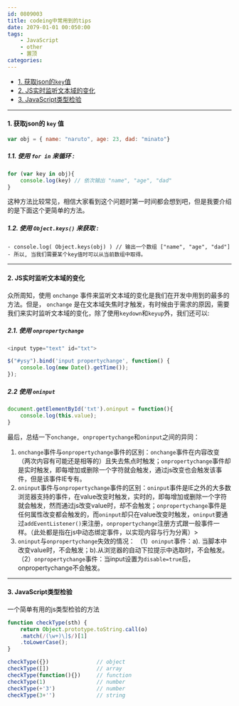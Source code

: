 ```yaml
---
id: 0809003
title: codeing中常用到的tips
date: 2079-01-01 00:050:00
tags: 
    - JavaScript
    - other
    - 置顶
categories:
---
```


- <a href="#getKey">1. 获取json的`key`值</a>
- <a href="#input">2. JS实时监听文本域的变化</a>
- <a href="#checkType">3. JavaScript类型检验</a>
---
#### <a name="getKey">1. </a>获取json的 `key` 值
```javascript
var obj = { name: "naruto", age: 23, dad: "minato"}
````
##### 1.1. 使用 `for in` 来循环 :
```javascript
for (var key in obj){
    console.log(key) // 依次输出 "name", "age", "dad"
}
```
这种方法比较常见，相信大家看到这个问题时第一时间都会想到吧，但是我要介绍的是下面这个更简单的方法。
##### 1.2. 使用 `Object.keys()` 来获取 :
```
- console.log( Object.keys(obj) ) // 输出一个数组 ["name", "age", "dad"]
- 所以, 当我们需要某个key值时可以从当前数组中取得。
```
---

#### <a name="input">2. JS实时监听文本域的变化</a>
众所周知，使用 `onchange` 事件来监听文本域的变化是我们在开发中用到的最多的方法。但是， `onchange` 是在文本域失焦时才触发，有时候由于需求的原因，需要我们来实时监听文本域的变化，除了使用`keydown`和`keyup`外，我们还可以:
##### 2.1. 使用 `onpropertychange` 
```javascript
<input type="text" id="txt">

$("#ysy").bind('input propertychange', function() {  
    console.log(new Date().getTime()); 
});
```
##### 2.2 使用 `oninput` 
```javascript
document.getElementById('txt').oninput = function(){
    console.log(this.value);
}
```
最后，总结一下`onchange, onpropertychange`和`oninput`之间的异同：
1. `onchange`事件与`onpropertychange`事件的区别：`onchange`事件在内容改变（两次内容有可能还是相等的）且失去焦点时触发；`onpropertychange`事件却是实时触发，即每增加或删除一个字符就会触发，通过js改变也会触发该事件，但是该事件IE专有。
2. `oninput`事件与`onpropertychange`事件的区别：`oninput`事件是IE之外的大多数浏览器支持的事件，在value改变时触发，实时的，即每增加或删除一个字符就会触发，然而通过js改变value时，却不会触发；`onpropertychange`事件是任何属性改变都会触发的，而`oninput`却只在value改变时触发，`oninput`要通过`addEventListener()`来注册，`onpropertychange`注册方式跟一般事件一样。（此处都是指在js中动态绑定事件，以实现内容与行为分离）>
3. `oninput`与`onpropertychange`失效的情况：  （1）`oninput`事件：a). 当脚本中改变value时，不会触发；b).从浏览器的自动下拉提示中选取时，不会触发。  （2）`onpropertychange`事件：当input设置为`disable=true`后，onpropertychange不会触发。
---

#### <a name="checkType">3. JavaScript类型检验</a>
一个简单有用的js类型检验的方法
```javascript
function checkType(sth) {
    return Object.prototype.toString.call(o)
    .match(/(\w+)\]$/)[1]
    .toLowerCase();
}

checkType({})               // object
checkType([])               // array
checkType(function(){})     // function
checkType(1)                // number
checkType(+'3')             // number
checkType(3+'')             // string
```
